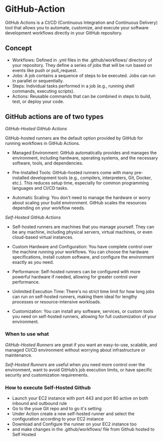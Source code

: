 # GitHub-Action
GitHub Actions is a CI/CD (Continuous Integration and Continuous Delivery) tool that allows you to automate, customize, and execute your software development workflows directly in your GitHub repository. 

## Concept ##

- Workflows: Defined in .yml files in the .github/workflows/ directory of your repository. They define a series of jobs that will be run based on events like push or pull_request.
- Jobs: A job contains a sequence of steps to be executed. Jobs can run in parallel or sequentially.
- Steps: Individual tasks performed in a job (e.g., running shell commands, executing scripts).
- Actions: Reusable commands that can be combined in steps to build, test, or deploy your code.

 ## GitHub actions are of two types ##

 *GitHub-Hosted GitHub Actions*

GitHub-hosted runners are the default option provided by GitHub for running workflows in GitHub Actions. 

- Managed Environment: GitHub automatically provides and manages the environment, including hardware, operating systems, and the necessary software, tools, and dependencies.

- Pre-Installed Tools: GitHub-hosted runners come with many pre-installed development tools (e.g., compilers, interpreters, Git, Docker, etc.). This reduces setup time, especially for common programming languages and CI/CD tasks.

- Automatic Scaling: You don't need to manage the hardware or worry about scaling your build environment. GitHub scales the resources depending on your workflow needs.

*Self-Hosted GitHub Actions*

- Self-hosted runners are machines that you manage yourself. They can be any machine, including physical servers, virtual machines, or even cloud-based virtual instances.

- Custom Hardware and Configuration: You have complete control over the machine running your workflows. You can choose the hardware specifications, install custom software, and configure the environment exactly as you need.

- Performance: Self-hosted runners can be configured with more powerful hardware if needed, allowing for greater control over performance.

- Unlimited Execution Time: There's no strict time limit for how long jobs can run on self-hosted runners, making them ideal for lengthy processes or resource-intensive workloads.

- Customization: You can install any software, services, or custom tools you need on self-hosted runners, allowing for full customization of your environment.

### When to use what ###

*GitHub-Hosted Runners* are great if you want an easy-to-use, scalable, and managed CI/CD environment without worrying about infrastructure or maintenance.

*Self-Hosted Runners* are useful when you need more control over the environment, want to avoid GitHub’s job execution limits, or have specific security and customization requirements.

### How to execute Self-Hosted Github ###

- Launch your EC2 instance with port 443 and port 80 active on both inbound and outbound rule
- Go to the youe Git repo and to go it's setting
- Under Action create a new self-hosted runner and select the configuration according to your EC2 instance
- Download and Configure the runner on your EC2 instance too
- and make changes in the .github/workflows/ file from Github hosted to Self Hosted
